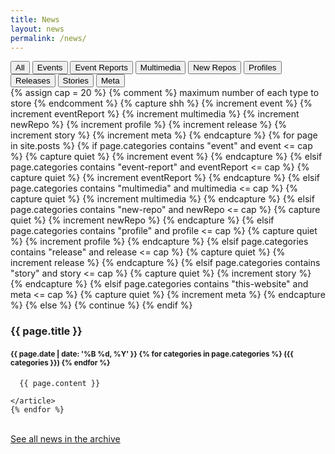 ```yaml
---
title: News
layout: news
permalink: /news/
---
```


<div class="vertical-flex">
  <div class="filterBtnGroup btn-group" role="group">
    <button class="btn btn-default" id="allB">All</button>
    <button class="btn btn-default" id="event">Events</button>
    <button class="btn btn-default" id="event-report">Event Reports</button>
    <button class="btn btn-default" id="multimedia">Multimedia</button>
    <button class="btn btn-default" id="new-repo">New Repos</button>
    <button class="btn btn-default" id="profile">Profiles</button>
    <button class="btn btn-default" id="release">Releases</button>
    <button class="btn btn-default" id="story">Stories</button>
    <button class="btn btn-default" id="this-website">Meta</button>
  </div>

  <main>
    {% assign cap = 20 %} {% comment %} maximum number of each type to store {% endcomment %}
    {% capture shh %}
      {% increment event %}
      {% increment eventReport %}
      {% increment multimedia %}
      {% increment newRepo %}
      {% increment profile %}
      {% increment release %}
      {% increment story %}
      {% increment meta %}
    {% endcapture %}
    {% for page in site.posts %}
      {% if page.categories contains "event" and event <= cap %}
        {% capture quiet %}
          {% increment event %}
        {% endcapture %}
      {% elsif page.categories contains "event-report" and eventReport <= cap %}
        {% capture quiet %}
          {% increment eventReport %}
        {% endcapture %}
      {% elsif page.categories contains "multimedia" and multimedia <= cap %}
        {% capture quiet %}
          {% increment multimedia %}
        {% endcapture %}
      {% elsif page.categories contains "new-repo" and newRepo <= cap %}
        {% capture quiet %}
          {% increment newRepo %}
        {% endcapture %}
      {% elsif page.categories contains "profile" and profile <= cap %}
        {% capture quiet %}
          {% increment profile %}
        {% endcapture %}
      {% elsif page.categories contains "release" and release <= cap %}
        {% capture quiet %}
          {% increment release %}
        {% endcapture %}
      {% elsif page.categories contains "story" and story <= cap %}
        {% capture quiet %}
          {% increment story %}
        {% endcapture %}
      {% elsif page.categories contains "this-website" and meta <= cap %}
        {% capture quiet %}
          {% increment meta %}
        {% endcapture %}
      {% else %}
        {% continue %}
      {% endif %}
    <article class="news all post{% increment index %} {% if index <= cap %}allB {% endif %}{{page.categories | join: " " }}">
      <h3>
        {{ page.title }}
      </h3>
      <h4>
        <small>{{ page.date | date: '%B %d, %Y' }} {% for categories in page.categories %} ({{ categories }}) {% endfor %}</small>
      </h4>

      {{ page.content }}

    </article>
    {% endfor %}

  </main>
  
  <br />
  <a class="btn btn-block news-archive-link" href="/news/archive/" role="button">See all news in the archive</a>
</div>
